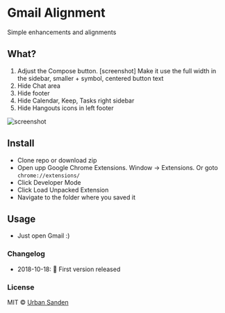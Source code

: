 # Gmail Alignment

Simple enhancements and alignments

## What?
1. Adjust the Compose button. [screenshot]
Make it use the full width in the sidebar, smaller + symbol, centered button text
2. Hide Chat area
3. Hide footer
4. Hide Calendar, Keep, Tasks right sidebar
5. Hide Hangouts icons in left footer

![screenshot](https://user-images.githubusercontent.com/307676/47175675-0581cf00-d314-11e8-8fa2-5d1e31a15f8b.png)

## Install

+ Clone repo or download zip
+ Open upp Google Chrome Extensions. Window → Extensions. Or goto `chrome://extensions/`
+ Click Developer Mode
+ Click Load Unpacked Extension
+ Navigate to the folder where you saved it

## Usage
+ Just open Gmail :)

### Changelog
+ 2018-10-18: 🎉 First version released

### License

MIT © [Urban Sanden](https://twitter.com/urre)
